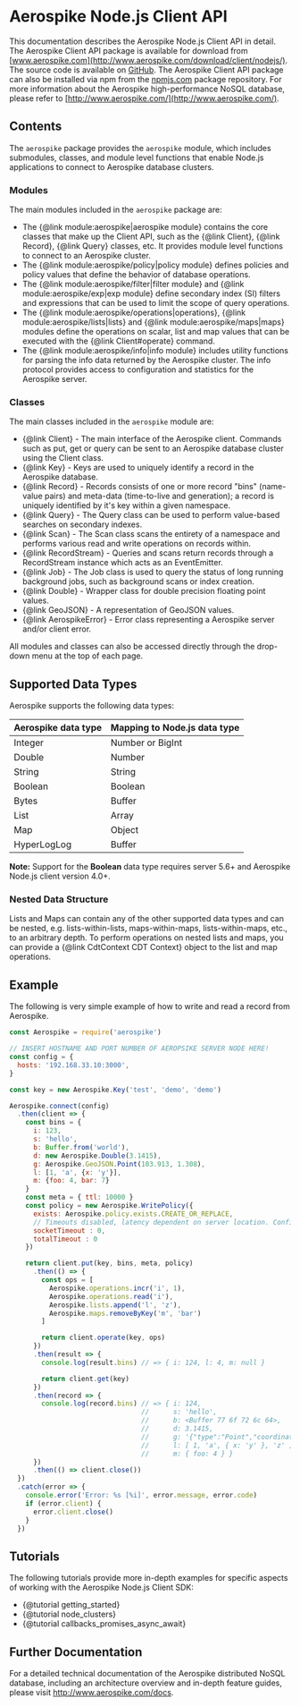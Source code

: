 # Aerospike Node.js Client API

This documentation describes the Aerospike Node.js Client API in detail. The
Aerospike Client API package is available for download from
[www.aerospike.com](http://www.aerospike.com/download/client/nodejs/).
The source code is available on [GitHub](https://github.com/aerospike/aerospike-client-nodejs). 
The Aerospike Client API package can also be
installed via npm from the [npmjs.com](https://www.npmjs.com/package/aerospike)
package repository. For more information about the Aerospike high-performance 
NoSQL database, please refer to [http://www.aerospike.com/](http://www.aerospike.com/).

## Contents

The `aerospike`  package provides the `aerospike` module, which includes 
submodules, classes, and module level functions that enable Node.js
applications to connect to Aerospike database clusters.

### Modules

The main modules included in the `aerospike` package are:

* The {@link module:aerospike|aerospike module} contains the core classes
  that make up the Client API, such as the {@link Client}, {@link Record},
  {@link Query} classes, etc. It provides module level functions to connect to
  an Aerospike cluster.
* The {@link module:aerospike/policy|policy module} defines policies and policy
  values that define the behavior of database operations.
* The {@link module:aerospike/filter|filter module} and {@link
  module:aerospike/exp|exp module} define secondary index (SI) filters and
  expressions that can be used to limit the scope of query
  operations.
* The {@link module:aerospike/operations|operations}, {@link
  module:aerospike/lists|lists} and {@link module:aerospike/maps|maps} modules
  define the operations on scalar, list and map values that can be executed
  with the {@link Client#operate} command.
* The {@link module:aerospike/info|info module} includes utility functions 
  for parsing the info data returned by the Aerospike cluster. 
  The info protocol provides access to configuration and statistics for the Aerospike server.

### Classes

The main classes included in the `aerospike` module are:

* {@link Client} - The main interface of the Aerospike client. Commands such as put, get or query can be sent to an Aerospike
  database cluster using the Client class.
* {@link Key} - Keys are used to uniquely identify a record in the Aerospike database.
* {@link Record} - Records consists of one or more record "bins" (name-value
  pairs) and meta-data (time-to-live and generation); a
  record is uniquely identified by it's key within a given namespace.
* {@link Query} - The Query class can be used to perform value-based searches
  on secondary indexes.
* {@link Scan} - The Scan class scans the entirety of a namespace and performs 
  various read and write operations on records within.
* {@link RecordStream} - Queries and scans return records through a
  RecordStream instance which acts as an EventEmitter.
* {@link Job} - The Job class is used to query the status of long running
  background jobs, such as background scans or index creation.
* {@link Double} - Wrapper class for double precision floating point values.
* {@link GeoJSON} - A representation of GeoJSON values.
* {@link AerospikeError} - Error class representing a Aerospike server and/or client error.

All modules and classes can also be accessed directly through the drop-down menu at the top of each page.

## Supported Data Types

Aerospike supports the following data types:

| Aerospike data type | Mapping to Node.js data type |
|---------------------|------------------------------|
| Integer             | Number or BigInt             |
| Double              | Number                       |
| String              | String                       |
| Boolean             | Boolean                      |
| Bytes               | Buffer                       |
| List                | Array                        |
| Map                 | Object                       |
| HyperLogLog         | Buffer                       |

**Note:** Support for the **Boolean** data type requires server 5.6+
and Aerospike Node.js client version 4.0+.

### Nested Data Structure

Lists and Maps can contain any of the other supported data types and
can be nested, e.g. lists-within-lists, maps-within-maps, lists-within-maps,
etc., to an arbitrary depth. To perform operations on nested lists and maps,
you can provide a {@link CdtContext CDT Context} object to the list and map
operations.

## Example

The following is very simple example of how to write and read a record from Aerospike.

```js
const Aerospike = require('aerospike')

// INSERT HOSTNAME AND PORT NUMBER OF AEROPSIKE SERVER NODE HERE!
const config = {
  hosts: '192.168.33.10:3000',
}

const key = new Aerospike.Key('test', 'demo', 'demo')

Aerospike.connect(config)
  .then(client => {
    const bins = {
      i: 123,
      s: 'hello',
      b: Buffer.from('world'),
      d: new Aerospike.Double(3.1415),
      g: Aerospike.GeoJSON.Point(103.913, 1.308),
      l: [1, 'a', {x: 'y'}],
      m: {foo: 4, bar: 7}
    }
    const meta = { ttl: 10000 }
    const policy = new Aerospike.WritePolicy({
      exists: Aerospike.policy.exists.CREATE_OR_REPLACE,
      // Timeouts disabled, latency dependent on server location. Configure as needed.
      socketTimeout : 0, 
      totalTimeout : 0
    })

    return client.put(key, bins, meta, policy)
      .then(() => {
        const ops = [
          Aerospike.operations.incr('i', 1),
          Aerospike.operations.read('i'),
          Aerospike.lists.append('l', 'z'),
          Aerospike.maps.removeByKey('m', 'bar')
        ]

        return client.operate(key, ops)
      })
      .then(result => {
        console.log(result.bins) // => { i: 124, l: 4, m: null }

        return client.get(key)
      })
      .then(record => {
        console.log(record.bins) // => { i: 124,
                                 //      s: 'hello',
                                 //      b: <Buffer 77 6f 72 6c 64>,
                                 //      d: 3.1415,
                                 //      g: '{"type":"Point","coordinates":[103.913,1.308]}',
                                 //      l: [ 1, 'a', { x: 'y' }, 'z' ],
                                 //      m: { foo: 4 } }
      })
      .then(() => client.close())
  })
  .catch(error => {
    console.error('Error: %s [%i]', error.message, error.code)
    if (error.client) {
      error.client.close()
    }
  })
```

## Tutorials

The following tutorials provide more in-depth examples for specific aspects of working with the Aerospike Node.js Client SDK:

* {@tutorial getting_started}
* {@tutorial node_clusters}
* {@tutorial callbacks_promises_async_await}

## Further Documentation

For a detailed technical documentation of the Aerospike distributed NoSQL
database, including an architecture overview and in-depth feature guides,
please visit <a href="http://www.aerospike.com/docs">http://www.aerospike.com/docs</a>.
